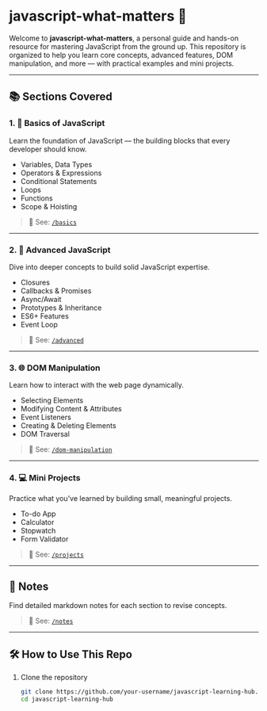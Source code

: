 # javascript-what-matters 🚀

Welcome to **javascript-what-matters**, a personal guide and hands-on resource for mastering JavaScript from the ground up. This repository is organized to help you learn core concepts, advanced features, DOM manipulation, and more — with practical examples and mini projects.

---

## 📚 Sections Covered

### 1. 🔰 Basics of JavaScript
Learn the foundation of JavaScript — the building blocks that every developer should know.

- Variables, Data Types
- Operators & Expressions
- Conditional Statements
- Loops
- Functions
- Scope & Hoisting

> 📁 See: [`/basics`](./basics)

---

### 2. 🧠 Advanced JavaScript
Dive into deeper concepts to build solid JavaScript expertise.

- Closures
- Callbacks & Promises
- Async/Await
- Prototypes & Inheritance
- ES6+ Features
- Event Loop

> 📁 See: [`/advanced`](./advanced)

---

### 3. 🌐 DOM Manipulation
Learn how to interact with the web page dynamically.

- Selecting Elements
- Modifying Content & Attributes
- Event Listeners
- Creating & Deleting Elements
- DOM Traversal

> 📁 See: [`/dom-manipulation`](./dom-manipulation)

---

### 4. 💻 Mini Projects
Practice what you’ve learned by building small, meaningful projects.

- To-do App
- Calculator
- Stopwatch
- Form Validator

> 📁 See: [`/projects`](./projects)

---

## 📝 Notes
Find detailed markdown notes for each section to revise concepts.

> 📁 See: [`/notes`](./notes)

---

## 🛠 How to Use This Repo

1. Clone the repository  
   ```bash
   git clone https://github.com/your-username/javascript-learning-hub.git
   cd javascript-learning-hub
